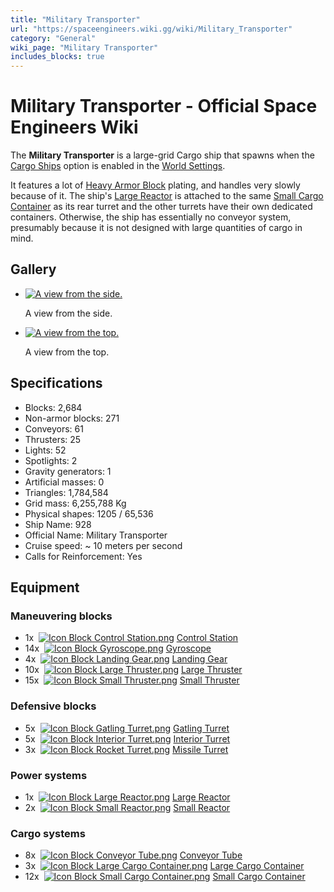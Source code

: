 ```yaml
---
title: "Military Transporter"
url: "https://spaceengineers.wiki.gg/wiki/Military_Transporter"
category: "General"
wiki_page: "Military Transporter"
includes_blocks: true
---
```


# Military Transporter - Official Space Engineers Wiki

The **Military Transporter** is a large-grid Cargo ship that spawns when the [Cargo Ships](https://spaceengineers.wiki.gg/wiki/Cargo_Ships "Cargo Ships") option is enabled in the [World Settings](https://spaceengineers.wiki.gg/wiki/World_Settings "World Settings").

It features a lot of [Heavy Armor Block](https://spaceengineers.wiki.gg/wiki/Heavy_Armor_Block "Heavy Armor Block") plating, and handles very slowly because of it. The ship's [Large Reactor](https://spaceengineers.wiki.gg/wiki/Large_Reactor "Large Reactor") is attached to the same [Small Cargo Container](https://spaceengineers.wiki.gg/wiki/Small_Cargo_Container "Small Cargo Container") as its rear turret and the other turrets have their own dedicated containers. Otherwise, the ship has essentially no conveyor system, presumably because it is not designed with large quantities of cargo in mind.

## Gallery

*   [![A view from the side.](https://spaceengineers.wiki.gg/images/thumb/9/9b/Military_Transporter_side.png/120px-Military_Transporter_side.png?7321c2)](https://spaceengineers.wiki.gg/wiki/File:Military_Transporter_side.png "A view from the side.")
    
    A view from the side.
    
*   [![A view from the top.](https://spaceengineers.wiki.gg/images/thumb/1/15/Military_Transporter_top.png/120px-Military_Transporter_top.png?d8ca08)](https://spaceengineers.wiki.gg/wiki/File:Military_Transporter_top.png "A view from the top.")
    
    A view from the top.
    

## Specifications

*   Blocks: 2,684
*   Non-armor blocks: 271
*   Conveyors: 61
*   Thrusters: 25
*   Lights: 52
*   Spotlights: 2
*   Gravity generators: 1
*   Artificial masses: 0
*   Triangles: 1,784,584
*   Grid mass: 6,255,788 Kg
*   Physical shapes: 1205 / 65,536
*   Ship Name: 928
*   Official Name: Military Transporter
*   Cruise speed: ~ 10 meters per second
*   Calls for Reinforcement: Yes

## Equipment

### Maneuvering blocks

*   1x  [![Icon Block Control Station.png](https://spaceengineers.wiki.gg/images/thumb/b/b6/Icon_Block_Control_Station.png/21px-Icon_Block_Control_Station.png?72bc2e)](https://spaceengineers.wiki.gg/wiki/Control_Station "Control Station") [Control Station](https://spaceengineers.wiki.gg/wiki/Control_Station "Control Station")
*   14x  [![Icon Block Gyroscope.png](https://spaceengineers.wiki.gg/images/thumb/9/9c/Icon_Block_Gyroscope.png/21px-Icon_Block_Gyroscope.png?c8eb45)](https://spaceengineers.wiki.gg/wiki/Gyroscope "Gyroscope") [Gyroscope](https://spaceengineers.wiki.gg/wiki/Gyroscope "Gyroscope")
*   4x  [![Icon Block Landing Gear.png](https://spaceengineers.wiki.gg/images/thumb/2/2d/Icon_Block_Landing_Gear.png/21px-Icon_Block_Landing_Gear.png?d381be)](https://spaceengineers.wiki.gg/wiki/Landing_Gear "Landing Gear") [Landing Gear](https://spaceengineers.wiki.gg/wiki/Landing_Gear "Landing Gear")
*   10x  [![Icon Block Large Thruster.png](https://spaceengineers.wiki.gg/images/thumb/0/0f/Icon_Block_Large_Thruster.png/21px-Icon_Block_Large_Thruster.png?104fe9)](https://spaceengineers.wiki.gg/wiki/Large_Thruster "Large Thruster") [Large Thruster](https://spaceengineers.wiki.gg/wiki/Large_Thruster "Large Thruster")
*   15x  [![Icon Block Small Thruster.png](https://spaceengineers.wiki.gg/images/thumb/c/c1/Icon_Block_Small_Thruster.png/21px-Icon_Block_Small_Thruster.png?98a185)](https://spaceengineers.wiki.gg/wiki/Small_Thruster "Small Thruster") [Small Thruster](https://spaceengineers.wiki.gg/wiki/Small_Thruster "Small Thruster")

### Defensive blocks

*   5x  [![Icon Block Gatling Turret.png](https://spaceengineers.wiki.gg/images/thumb/9/97/Icon_Block_Gatling_Turret.png/21px-Icon_Block_Gatling_Turret.png?d4d145)](https://spaceengineers.wiki.gg/wiki/Gatling_Turret "Gatling Turret") [Gatling Turret](https://spaceengineers.wiki.gg/wiki/Gatling_Turret "Gatling Turret")
*   5x  [![Icon Block Interior Turret.png](https://spaceengineers.wiki.gg/images/thumb/1/17/Icon_Block_Interior_Turret.png/21px-Icon_Block_Interior_Turret.png?a22e06)](https://spaceengineers.wiki.gg/wiki/Interior_Turret "Interior Turret") [Interior Turret](https://spaceengineers.wiki.gg/wiki/Interior_Turret "Interior Turret")
*   3x  [![Icon Block Rocket Turret.png](https://spaceengineers.wiki.gg/images/thumb/c/ca/Icon_Block_Rocket_Turret.png/21px-Icon_Block_Rocket_Turret.png?1a8cbb)](https://spaceengineers.wiki.gg/wiki/Missile_Turret "Missile Turret") [Missile Turret](https://spaceengineers.wiki.gg/wiki/Missile_Turret "Missile Turret")

### Power systems

*   1x  [![Icon Block Large Reactor.png](https://spaceengineers.wiki.gg/images/thumb/1/1c/Icon_Block_Large_Reactor.png/21px-Icon_Block_Large_Reactor.png?f77bf9)](https://spaceengineers.wiki.gg/wiki/Large_Reactor "Large Reactor") [Large Reactor](https://spaceengineers.wiki.gg/wiki/Large_Reactor "Large Reactor")
*   2x  [![Icon Block Small Reactor.png](https://spaceengineers.wiki.gg/images/thumb/2/23/Icon_Block_Small_Reactor.png/21px-Icon_Block_Small_Reactor.png?64124d)](https://spaceengineers.wiki.gg/wiki/Small_Reactor "Small Reactor") [Small Reactor](https://spaceengineers.wiki.gg/wiki/Small_Reactor "Small Reactor")

### Cargo systems

*   8x  [![Icon Block Conveyor Tube.png](https://spaceengineers.wiki.gg/images/thumb/7/7c/Icon_Block_Conveyor_Tube.png/21px-Icon_Block_Conveyor_Tube.png?1768a0)](https://spaceengineers.wiki.gg/wiki/Conveyor_Tube "Conveyor Tube") [Conveyor Tube](https://spaceengineers.wiki.gg/wiki/Conveyor_Tube "Conveyor Tube")
*   3x  [![Icon Block Large Cargo Container.png](https://spaceengineers.wiki.gg/images/thumb/5/5d/Icon_Block_Large_Cargo_Container.png/21px-Icon_Block_Large_Cargo_Container.png?b155ac)](https://spaceengineers.wiki.gg/wiki/Large_Cargo_Container "Large Cargo Container") [Large Cargo Container](https://spaceengineers.wiki.gg/wiki/Large_Cargo_Container "Large Cargo Container")
*   12x  [![Icon Block Small Cargo Container.png](https://spaceengineers.wiki.gg/images/thumb/1/1e/Icon_Block_Small_Cargo_Container.png/21px-Icon_Block_Small_Cargo_Container.png?4af936)](https://spaceengineers.wiki.gg/wiki/Small_Cargo_Container "Small Cargo Container") [Small Cargo Container](https://spaceengineers.wiki.gg/wiki/Small_Cargo_Container "Small Cargo Container")
